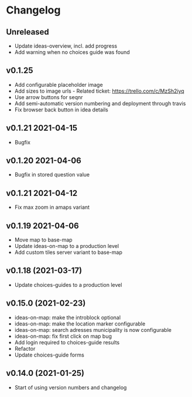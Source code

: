 # Changelog

## Unreleased
* Update ideas-overview, incl. add progress
* Add warning when no choices guide was found

## v0.1.25
* Add configurable placeholder image
* Add sizes to image urls - Related ticket: https://trello.com/c/MzSh2iyq
* Use arrow buttons for seqnr
* Add semi-automatic version numbering and deployment through travis
* Fix browser back button in idea details

## v0.1.21 2021-04-15
* Bugfix

## v0.1.20 2021-04-06
* Bugfix in stored question value

## v0.1.21 2021-04-12
* Fix max zoom in amaps variant

## v0.1.19 2021-04-06
* Move map to base-map
* Update ideas-on-map to a production level
* Add custom tiles server variant to base-map

## v0.1.18 (2021-03-17)
* Update choices-guides to a production level

## v0.15.0 (2021-02-23)
* ideas-on-map: make the introblock optional
* ideas-on-map: make the location marker configurable
* ideas-on-map: search adresses municipality is now configurable
* ideas-on-map: fix first click on map bug
* Add login required to choices-guide results
* Refactor
* Update choices-guide forms

## v0.14.0 (2021-01-25)
* Start of using version numbers and changelog
